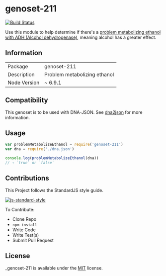 # genoset-211
[![Build Status](https://travis-ci.org/calweb/genoset-211.png?branch=master)](https://travis-ci.org/calweb/genoset-211)

Use this module to help determine if there's a [problem metabolizing ethanol with ADH (Alcohol dehydrogenase)](http://www.snpedia.com/index.php/Gs211), meaning alcohol has a greater effect.

## Information

<table>
<tr>
<td>Package</td><td>genoset-211</td>
</tr>
<tr>
<td>Description</td>
<td>Problem metabolizing ethanol</td>
</tr>
<tr>
<td>Node Version</td>
<td>~ 6.9.1</td>
</tr>
</table>

## Compatibility

This genoset is to be used with DNA-JSON. See [dna2json](https://github.com/genomejs/dna2json) for more information.

## Usage

```js
var problemMetabolizeEthanol = require('genoset-211')
var dna = require('./dna.json')

console.log(problemMetabolizeEthanol(dna))
// → `true` or `false`
```

## Contributions

This Project follows the StandardJS style guide.

[![js-standard-style](https://cdn.rawgit.com/feross/standard/master/badge.svg)](https://github.com/feross/standard)

To Contribute:

- Clone Repo
- `npm install`
- Write Code
- Write Test(s)
- Submit Pull Request

## License

_genoset-211 is available under the [MIT](https://mths.be/mit) license.
